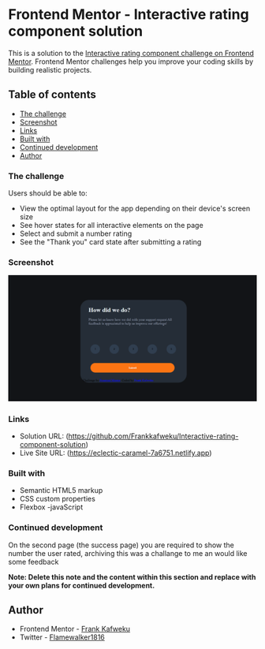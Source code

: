 # Frontend Mentor - Interactive rating component solution

This is a solution to the [Interactive rating component challenge on Frontend Mentor](https://www.frontendmentor.io/challenges/interactive-rating-component-koxpeBUmI). Frontend Mentor challenges help you improve your coding skills by building realistic projects. 

## Table of contents


  - [The challenge](#the-challenge)
  - [Screenshot](#screenshot)
  - [Links](#links)
  - [Built with](#built-with)
  - [Continued development](#continued-development)
- [Author](#author)


### The challenge

Users should be able to:

- View the optimal layout for the app depending on their device's screen size
- See hover states for all interactive elements on the page
- Select and submit a number rating
- See the "Thank you" card state after submitting a rating

### Screenshot

![](./images/Screenshot%20.png)


### Links

- Solution URL: (https://github.com/Frankkafweku/Interactive-rating-component-solution)
- Live Site URL: (https://eclectic-caramel-7a6751.netlify.app)


### Built with

- Semantic HTML5 markup
- CSS custom properties
- Flexbox
-javaScript

### Continued development

On the second page (the success page) you are required to show the number the user rated, archiving this was a challange to me an would like some feedback

**Note: Delete this note and the content within this section and replace with your own plans for continued development.**


## Author

- Frontend Mentor - [Frank Kafweku](https://www.frontendmentor.io/profile/Frankkafweku)
- Twitter - [Flamewalker1816](https://twitter.com/flamewalker1816)

